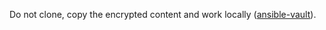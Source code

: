 Do not clone, copy the encrypted content and work locally ([ansible-vault](https://www.youtube.com/watch?v=xeBnAbmt3Wk)).
